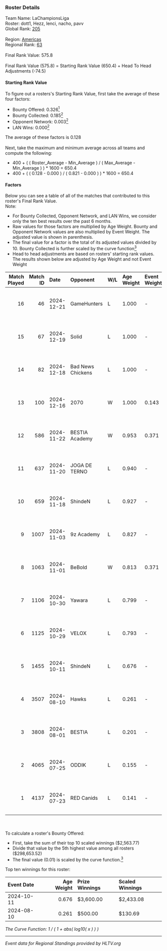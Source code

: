 ### Roster Details<br />
Team Name: LaChampionsLiga<br />
Roster: dott1, Hezz, lenci, nacho, pavv<br />
Global Rank: [205](../../standings_global_2024_12_31.md)<br />
<br />
Region: [Americas]( ../../standings_americas_2024_12_31.md)<br />
Regional Rank: [63]( ../../standings_americas_2024_12_31.md)<br />
<br />
Final Rank Value:  575.8<br />
<br />
Final Rank Value (575.8) = Starting Rank Value (650.4) + Head To Head Adjustments (-74.5)<br />

#### Starting Rank Value<br />
To figure out a rosters's Starting Rank Value, first take the average of these four factors:<br />
- Bounty Offered: 0.326[<sup>1</sup>](#table2)
- Bounty Collected: 0.185[<sup>2</sup>](#table1)
- Opponent Network: 0.003[<sup>2</sup>](#table1)
- LAN Wins: 0.000[<sup>2</sup>](#table1)

The average of these factors is 0.128<br />
<br />
Next, take the maximum and minimum average across all teams and compute the following:<br />
- 400 + ( ( Roster_Average - Min_Average ) / ( Max_Average - Min_Average ) ) * 1600 = 650.4
- 400 + ( ( 0.128 - 0.000 ) / ( 0.821 - 0.000 ) ) * 1600 = 650.4


#### Factors<br />
Below you can see a table of all of the matches that contributed to this roster's Final Rank Value.<br />
Note:<br />

- For Bounty Collected, Opponent Network, and LAN Wins, we consider only the ten best results over the past 6 months.
- Raw values for those factors are multiplied by Age Weight. Bounty and Opponent Network values are also multiplied by Event Weight. The adjusted value is shown in parenthesis.
- The final value for a factor is the total of its adjusted values divided by 10. Bounty Collected is further scaled by the curve function[<sup>3</sup>](#curveFunction)
- Head to head adjustments are based on rosters' starting rank values. The results shown below are adjusted by Age Weight and not Event Weight
<span id="table1"></span><br />


| Match Played | Match ID | Date       | Opponent          | W/L | Age Weight | Event Weight | Bounty Collected | Opponent Network | LAN Wins  | H2H Adj. | Roster                          |
| -: | -: | :- | :- | :- | :- | :- | :- | :- | :- | -: | :- |
|           16 |       46 | 2024-12-21 | GameHunters       | L   | 1.000      | -            | -                | -                | -         |   -10.40 | dott1, Hezz, lenci, nacho, pavv |
|           15 |       67 | 2024-12-19 | Solid             | L   | 1.000      | -            | -                | -                | -         |    -3.84 | dott1, Hezz, lenci, nacho, pavv |
|           14 |       82 | 2024-12-18 | Bad News Chickens | L   | 1.000      | -            | -                | -                | -         |   -10.90 | dott1, Hezz, lenci, nacho, pavv |
|           13 |      100 | 2024-12-16 | 2070              | W   | 1.000      | 0.143        | 0.003 (0.000)    | 0.211 (0.030)    | 0 (0.000) |    18.59 | dott1, Hezz, lenci, nacho, pavv |
|           12 |      586 | 2024-11-22 | BESTIA Academy    | W   | 0.953      | 0.371        | 0.000 (0.000)    | 0.000 (0.000)    | 0 (0.000) |     6.94 | dott1, Hezz, lenci, pavv, rzk   |
|           11 |      637 | 2024-11-20 | JOGA DE TERNO     | L   | 0.940      | -            | -                | -                | -         |   -14.53 | dott1, Hezz, lenci, pavv, rzk   |
|           10 |      659 | 2024-11-18 | ShindeN           | L   | 0.927      | -            | -                | -                | -         |    -8.90 | dott1, Hezz, lenci, pavv, rzk   |
|            9 |     1007 | 2024-11-03 | 9z Academy        | L   | 0.827      | -            | -                | -                | -         |   -16.13 | dott1, Hezz, lenci, pavv, rzk   |
|            8 |     1063 | 2024-11-01 | BeBold            | W   | 0.813      | 0.371        | 0.000 (0.000)    | 0.000 (0.000)    | 0 (0.000) |     5.52 | dott1, Hezz, lenci, pavv, rzk   |
|            7 |     1106 | 2024-10-30 | Yawara            | L   | 0.799      | -            | -                | -                | -         |   -11.28 | dott1, Hezz, lenci, pavv, rzk   |
|            6 |     1125 | 2024-10-29 | VELOX             | L   | 0.793      | -            | -                | -                | -         |   -15.67 | dott1, Hezz, lenci, pavv, rzk   |
|            5 |     1455 | 2024-10-11 | ShindeN           | L   | 0.676      | -            | -                | -                | -         |    -7.91 | dott1, Hezz, lenci, pavv, rzk   |
|            4 |     3507 | 2024-08-10 | Hawks             | L   | 0.261      | -            | -                | -                | -         |    -4.27 | castrz, dott1, Hezz, pavv, rzk  |
|            3 |     3808 | 2024-08-01 | BESTIA            | L   | 0.201      | -            | -                | -                | -         |    -0.69 | castrz, dott1, Hezz, pavv, rzk  |
|            2 |     4065 | 2024-07-25 | ODDIK             | L   | 0.155      | -            | -                | -                | -         |    -0.74 | castrz, dott1, Hezz, pavv, rzk  |
|            1 |     4137 | 2024-07-23 | RED Canids        | L   | 0.141      | -            | -                | -                | -         |    -0.32 | castrz, dott1, Hezz, pavv, rzk  |

<br />
<span id="table2"></span><br />
To calculate a roster's Bounty Offered:<br />

- First, take the sum of their top 10 scaled winnings ($2,563.77)
- Divide that value by the 5th highest value among all rosters ($298,653.52)
- The final value (0.01) is scaled by the curve function.[<sup>3</sup>](#curveFunction)

Top ten winnings for this roster:<br />

| Event Date | Age Weight | Prize Winnings | Scaled Winnings |
| :- | -: | :- | :- |
| 2024-10-11 |      0.676 | $3,600.00      | $2,433.08       |
| 2024-08-10 |      0.261 | $500.00        | $130.69         |


<span id="curveFunction"></span>_The Curve Function: 1 / ( 1 + abs( log10( x ) ) )_<br />

---
_Event data for Regional Standings provided by HLTV.org_<br />
